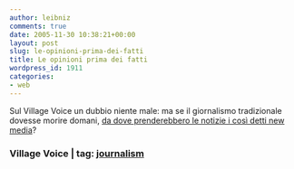 ```yaml
---
author: leibniz
comments: true
date: 2005-11-30 10:38:21+00:00
layout: post
slug: le-opinioni-prima-dei-fatti
title: Le opinioni prima dei fatti
wordpress_id: 1911
categories:
- web
---
```


Sul Village Voice un dubbio niente male: ma se il giornalismo tradizionale dovesse morire domani, [da dove prenderebbero le notizie i così detti new media](http://villagevoice.com/news/0548,schanberg,70452,6.html)?

### Village Voice | tag: [journalism](http://www.technorati.com/tags/journalism)
